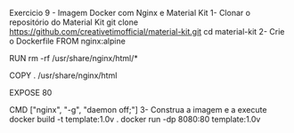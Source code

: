 Exercicio 9 - Imagem Docker com Nginx e Material Kit
1- Clonar o repositório do Material Kit
git clone https://github.com/creativetimofficial/material-kit.git
cd material-kit
2- Crie o Dockerfile
FROM nginx:alpine

RUN rm -rf /usr/share/nginx/html/*

COPY . /usr/share/nginx/html

EXPOSE 80

CMD ["nginx", "-g", "daemon off;"]
3- Construa a imagem e a execute
docker build -t template:1.0v .
docker run -dp 8080:80 template:1.0v
